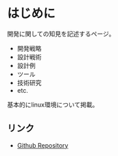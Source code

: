 # はじめに
開発に関しての知見を記述するページ。  

- 開発戦略
- 設計戦術
- 設計例
- ツール
- 技術研究
- etc.

基本的にlinux環境について掲載。

## リンク
- [Github Repository](https://github.com/ShunsukeNONOMURA/mkdocs-development)